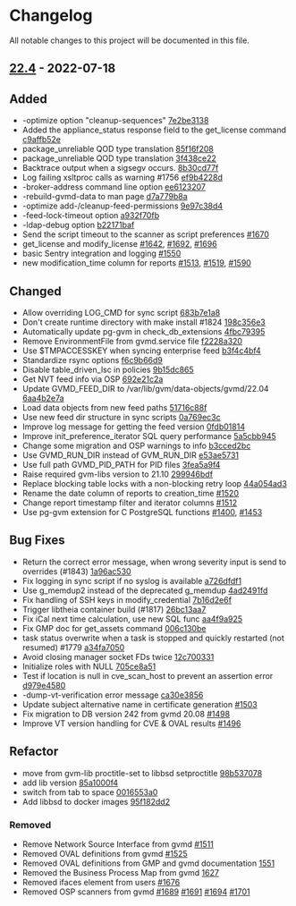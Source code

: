 # Changelog

All notable changes to this project will be documented in this file.

## [22.4] - 2022-07-18

## Added
* -optimize option "cleanup-sequences" [7e2be3138](https://github.com/greenbone/gvmd/commit/7e2be3138)
* Added the appliance_status response field to the get_license command [c9affb52e](https://github.com/greenbone/gvmd/commit/c9affb52e)
* package_unreliable QOD type translation [85f16f208](https://github.com/greenbone/gvmd/commit/85f16f208)
* package_unreliable QOD type translation [3f438ce22](https://github.com/greenbone/gvmd/commit/3f438ce22)
* Backtrace output when a sigsegv occurs. [8b30cd77f](https://github.com/greenbone/gvmd/commit/8b30cd77f)
* Log failing xsltproc calls as warning #1756 [ef9b4228d](https://github.com/greenbone/gvmd/commit/ef9b4228d)
* -broker-address command line option [ee6123207](https://github.com/greenbone/gvmd/commit/ee6123207)
* -rebuild-gvmd-data to man page [d7a779b8a](https://github.com/greenbone/gvmd/commit/d7a779b8a)
* -optimize add-/cleanup-feed-permissions [9e97c38d4](https://github.com/greenbone/gvmd/commit/9e97c38d4)
* -feed-lock-timeout option [a932f70fb](https://github.com/greenbone/gvmd/commit/a932f70fb)
* -ldap-debug option [b22171baf](https://github.com/greenbone/gvmd/commit/b22171baf)
* Send the script timeout to the scanner as script preferences [#1670](https://github.com/greenbone/gvmd/pull/1670)
* get_license and modify_license [#1642](https://github.com/greenbone/gvmd/pull/1642), [#1692](https://github.com/greenbone/gvmd/pull/1692), [#1696](https://github.com/greenbone/gvmd/pull/1696)
* basic Sentry integration and logging [#1550](https://github.com/greenbone/gvmd/pull/1550)
* new modification_time column for reports [#1513](https://github.com/greenbone/gvmd/pull/1513), [#1519](https://github.com/greenbone/gvmd/pull/1519), [#1590](https://github.com/greenbone/gvmd/pull/1590)

## Changed
* Allow overriding LOG_CMD for sync script [683b7e1a8](https://github.com/greenbone/gvmd/commit/683b7e1a8)
* Don't create runtime directory with make install #1824 [198c356e3](https://github.com/greenbone/gvmd/commit/198c356e3)
* Automatically update pg-gvm in check_db_extensions [4fbc79395](https://github.com/greenbone/gvmd/commit/4fbc79395)
* Remove EnvironmentFile from gvmd.service file [f2228a320](https://github.com/greenbone/gvmd/commit/f2228a320)
* Use $TMPACCESSKEY when syncing enterprise feed [b3f4c4bf4](https://github.com/greenbone/gvmd/commit/b3f4c4bf4)
* Standardize rsync options [f6c9b66d9](https://github.com/greenbone/gvmd/commit/f6c9b66d9)
* Disable table_driven_lsc in policies [9b15dc865](https://github.com/greenbone/gvmd/commit/9b15dc865)
* Get NVT feed info via OSP [692e21c2a](https://github.com/greenbone/gvmd/commit/692e21c2a)
* Update GVMD_FEED_DIR to /var/lib/gvm/data-objects/gvmd/22.04 [6aa4b2e7a](https://github.com/greenbone/gvmd/commit/6aa4b2e7a)
* Load data objects from new feed paths [51716c88f](https://github.com/greenbone/gvmd/commit/51716c88f)
* Use new feed dir structure in sync scripts [0a769ec3c](https://github.com/greenbone/gvmd/commit/0a769ec3c)
* Improve log message for getting the feed version [0fdb01814](https://github.com/greenbone/gvmd/commit/0fdb01814)
* Improve init_preference_iterator SQL query performance [5a5cbb945](https://github.com/greenbone/gvmd/commit/5a5cbb945)
* Change some migration and OSP warnings to info [b3cced2bc](https://github.com/greenbone/gvmd/commit/b3cced2bc)
* Use GVMD_RUN_DIR instead of GVM_RUN_DIR [e53ae5731](https://github.com/greenbone/gvmd/commit/e53ae5731)
* Use full path GVMD_PID_PATH for PID files [3fea5a9f4](https://github.com/greenbone/gvmd/commit/3fea5a9f4)
* Raise required gvm-libs version to 21.10 [299946bdf](https://github.com/greenbone/gvmd/commit/299946bdf)
* Replace blocking table locks with a non-blocking retry loop [44a054ad3](https://github.com/greenbone/gvmd/commit/44a054ad3)
* Rename the date column of reports to creation_time [#1520](https://github.com/greenbone/gvmd/pull/1520)
* Change report timestamp filter and iterator columns [#1512](https://github.com/greenbone/gvmd/pull/1512)
* Use pg-gvm extension for C PostgreSQL functions [#1400](https://github.com/greenbone/gvmd/pull/1400), [#1453](https://github.com/greenbone/gvmd/pull/1453)

## Bug Fixes
* Return the correct error message, when wrong severity input is send to overrides (#1843) [1a96ac530](https://github.com/greenbone/gvmd/commit/1a96ac530)
* Fix logging in sync script if no syslog is available [a726dfdf1](https://github.com/greenbone/gvmd/commit/a726dfdf1)
* Use g_memdup2 instead of the deprecated g_memdup [4ad2491fd](https://github.com/greenbone/gvmd/commit/4ad2491fd)
* Fix handling of SSH keys in modify_credential [7b16d2e6f](https://github.com/greenbone/gvmd/commit/7b16d2e6f)
* Trigger libtheia container build (#1817) [26bc13aa7](https://github.com/greenbone/gvmd/commit/26bc13aa7)
* Fix iCal next time calculation, use new SQL func [aa4f9a925](https://github.com/greenbone/gvmd/commit/aa4f9a925)
* Fix GMP doc for get_assets command [006c130be](https://github.com/greenbone/gvmd/commit/006c130be)
* task status overwrite when a task is stopped and quickly restarted (not resumed) #1779 [a34fa7050](https://github.com/greenbone/gvmd/commit/a34fa7050)
* Avoid closing manager socket FDs twice [12c700331](https://github.com/greenbone/gvmd/commit/12c700331)
* Initialize roles with NULL [705ce8a51](https://github.com/greenbone/gvmd/commit/705ce8a51)
* Test if location is null in cve_scan_host to prevent an assertion error [d979e4580](https://github.com/greenbone/gvmd/commit/d979e4580)
* -dump-vt-verification error message [ca30e3856](https://github.com/greenbone/gvmd/commit/ca30e3856)
* Update subject alternative name in certificate generation [#1503](https://github.com/greenbone/gvmd/pull/1503)
* Fix migration to DB version 242 from gvmd 20.08 [#1498](https://github.com/greenbone/gvmd/pull/1498)
* Improve VT version handling for CVE & OVAL results [#1496](https://github.com/greenbone/gvmd/pull/1496)

## Refactor
* move from gvm-lib proctitle-set to libbsd setproctitle [98b537078](https://github.com/greenbone/gvmd/commit/98b537078)
* add lib version [85a1000f4](https://github.com/greenbone/gvmd/commit/85a1000f4)
* switch from tab to space [0016553a0](https://github.com/greenbone/gvmd/commit/0016553a0)
* Add libbsd to docker images [95f182dd2](https://github.com/greenbone/gvmd/commit/95f182dd2)

### Removed
* Remove Network Source Interface from gvmd [#1511](https://github.com/greenbone/gvmd/pull/1511)
* Removed OVAL definitions from gvmd [#1525](https://github.com/greenbone/gvmd/pull/1525)
* Removed OVAL definitions from GMP and gvmd documentation [1551](https://github.com/greenbone/gvmd/pull/1551)
* Removed the Business Process Map from gvmd [1627](https://github.com/greenbone/gvmd/pull/1627)
* Removed ifaces element from users [#1676](https://github.com/greenbone/gvmd/pull/1676)
* Removed OSP scanners from gvmd [#1689](https://github.com/greenbone/gvmd/pull/1689) [#1691](https://github.com/greenbone/gvmd/pull/1691) [#1694](https://github.com/greenbone/gvmd/pull/1694) [#1701](https://github.com/greenbone/gvmd/pull/1701)

[22.4]: https://github.com/greenbone/gvmd/compare/22.4...22.4
